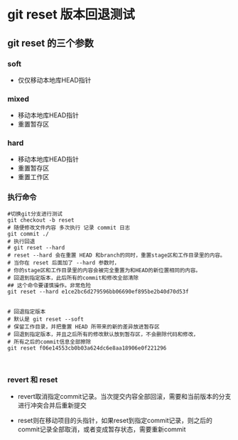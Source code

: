 # git reset 版本回退测试

##  git reset 的三个参数

### soft
- 仅仅移动本地库HEAD指针
### mixed
- 移动本地库HEAD指针
- 重置暂存区
### hard
- 移动本地库HEAD指针
- 重置暂存区
- 重置工作区

### 执行命令

```shell script
#切换git分支进行测试
git checkout -b reset
# 随便修改文件内容 多次执行 记录 commit 日志
git commit ./
# 执行回退
# git reset --hard 
# reset --hard 会在重置 HEAD 和branch的同时，重置stage区和工作目录里的内容。
# 当你在 reset 后面加了 --hard 参数时，
# 你的stage区和工作目录里的内容会被完全重置为和HEAD的新位置相同的内容。
# 回退到指定版本，此后所有的commit和修改全部清除 
## 这个命令要谨慎操作。非常危险
git reset --hard e1ce2bc6d279596bb06690ef895be2b40d70d53f


# 回退指定版本
# 默认是 git reset --soft 
# 保留工作目录，并把重置 HEAD 所带来的新的差异放进暂存区
# 回退到指定版本，并且之后所有的修改默认放到暂存区，不会删除代码和修改，
# 所有之后的commit信息全部擦除
git reset f06e14553cb0b03a624dc6e8aa18906e0f221296



```

### revert 和 reset 

- revert取消指定commit记录。当次提交内容全部回滚，需要和当前版本的分支进行冲突合并后重新提交

- reset则在移动项目的头指针，如果reset到指定commit记录，则之后的commit记录全部取消，或者变成暂存状态，需要重新commit